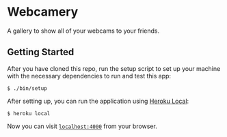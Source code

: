 # Webcamery

A gallery to show all of your webcams to your friends.

## Getting Started

After you have cloned this repo, run the setup script to set up your machine
with the necessary dependencies to run and test this app:

    $ ./bin/setup

After setting up, you can run the application using [Heroku Local]:

    $ heroku local

[Heroku Local]: https://devcenter.heroku.com/articles/heroku-local


Now you can visit [`localhost:4000`](http://localhost:4000) from your browser.
